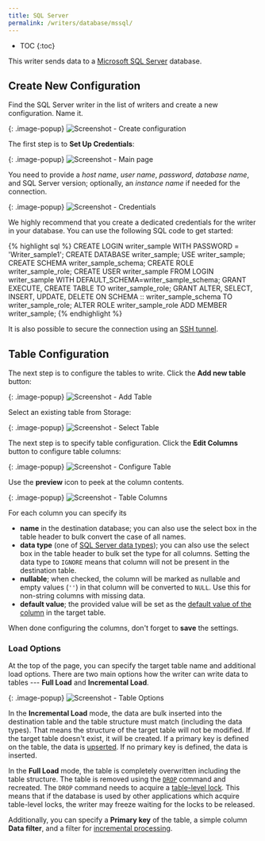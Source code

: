 ```yaml
---
title: SQL Server
permalink: /writers/database/mssql/
---
```


* TOC
{:toc}

This writer sends data to a [Microsoft SQL Server](https://www.microsoft.com/en-us/sql-server/sql-server-2017) database.

## Create New Configuration
Find the SQL Server writer in the list of writers and create a new configuration. Name it.

{: .image-popup}
![Screenshot - Create configuration](/writers/database/mssql/ui1.png)

The first step is to **Set Up Credentials**:

{: .image-popup}
![Screenshot - Main page](/writers/database/mssql/intro-page.png)

You need to provide a *host name*, *user name*, *password*, *database name*, and SQL Server version; optionally, an *instance name* if needed for the connection.

{: .image-popup}
![Screenshot - Credentials](/writers/database/mssql/credentials.png)

We highly recommend that you create a dedicated credentials for the writer in your database. You can use the following SQL code to get started:

{% highlight sql %}
CREATE LOGIN writer_sample WITH PASSWORD = 'Writer_sample1';
CREATE DATABASE writer_sample;
USE writer_sample;
CREATE SCHEMA writer_sample_schema;
CREATE ROLE writer_sample_role;
CREATE USER writer_sample FROM LOGIN writer_sample WITH DEFAULT_SCHEMA=writer_sample_schema;
GRANT EXECUTE, CREATE TABLE TO writer_sample_role;
GRANT ALTER, SELECT, INSERT, UPDATE, DELETE ON SCHEMA :: writer_sample_schema TO writer_sample_role;
ALTER ROLE writer_sample_role ADD MEMBER writer_sample;
{% endhighlight %}

It is also possible to secure the connection using an [SSH tunnel](/extractors/database/#connecting-to-database).

## Table Configuration
The next step is to configure the tables to write. Click the **Add new table** button:

{: .image-popup}
![Screenshot - Add Table](/writers/database/mssql/add-table.png)

Select an existing table from Storage:

{: .image-popup}
![Screenshot - Select Table](/writers/database/mssql/select-table.png)

The next step is to specify table configuration. Click the **Edit Columns** button to configure table columns:

{: .image-popup}
![Screenshot - Configure Table](/writers/database/mssql/configure-table.png)

Use the **preview** icon to peek at the column contents.

{: .image-popup}
![Screenshot - Table Columns](/writers/database/mssql/table-columns.png)

For each column you can specify its

- **name** in the destination database; you can also use the select box in the table header to bulk convert the case of all names.
- **data type** (one of [SQL Server data types](https://docs.microsoft.com/en-us/sql/t-sql/data-types/data-types-transact-sql)); you can also use the select box in the table header to bulk set the type for all columns. Setting the data type to `IGNORE` means that column will not be present in the destination table.
- **nullable**; when checked, the column will be marked as nullable and empty values (`''`) in that column will be converted to `NULL`. Use this for non-string columns with missing data.
- **default value**; the provided value will be set as the [default value of the column](https://docs.microsoft.com/en-us/sql/t-sql/statements/create-table-transact-sql?view=sql-server-2017#default-definitions) in the target table.

When done configuring the columns, don't forget to **save** the settings.

### Load Options
At the top of the page, you can specify the target table name and additional load options. There are two main options how the writer
can write data to tables --- **Full Load** and **Incremental Load**.

{: .image-popup}
![Screenshot - Table Options](/writers/database/mssql/table-options.png)

In the **Incremental Load** mode, the data are bulk inserted into
the destination table and the table structure must match (including the data types). That means the structure of the target table
will not be modified. If the target table doesn't exist, it will be created. If a primary key is defined on the table, the
data is [upserted](https://en.wikipedia.org/wiki/Merge_(SQL)). If no primary key is defined, the data is inserted.

In the **Full Load** mode, the table is completely overwritten including the table structure. The table is removed
using the [`DROP`](https://docs.microsoft.com/en-us/sql/t-sql/statements/drop-table-transact-sql) command and recreated. The
`DROP` command needs to acquire a [table-level lock](https://docs.microsoft.com/en-us/sql/relational-databases/sql-server-transaction-locking-and-row-versioning-guide).
This means that if the database is used by other applications which acquire table-level locks, the writer may
freeze waiting for the locks to be released.

Additionally, you can specify a **Primary key** of the table, a simple column **Data filter**, and a filter for
[incremental processing](/storage/tables/#incremental-processing).
